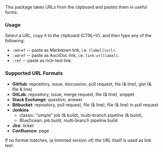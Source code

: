 This package takes URLs from the clipboard and pastes them in useful forms.

### Usage

Select a URL, copy it to the clipboard (CTRL+V), and 
then type any of the following: 

- `:mdref` -- paste as Markdown link, i.e. `[label](url)`.
- `:adref` -- paste as AsciiDoc link, i.e. `link:url[label]`.
- `:ref` -- paste as rich-text link.

### Supported URL Formats

- **GitHub**: repository, issue, discussion, pull request, file (& line), gist (& file & line)
- **GitLab**: repository, issue, merge request, file (& line), snippet
- **Stack Exchange**: question, answer
- **Bitbucket**: repository, pull request, file (& line), file (& line) in pull request
- **Jenkins** 
  - classic: "simple" job (& build), multi-branch pipeline (& build), 
  - BlueOcean: job build, multi-branch pipeline build
- **Jira**: ticket
- **Confluence**: page

If no format matches, (a trimmed version of) the URL itself is used as link text.
